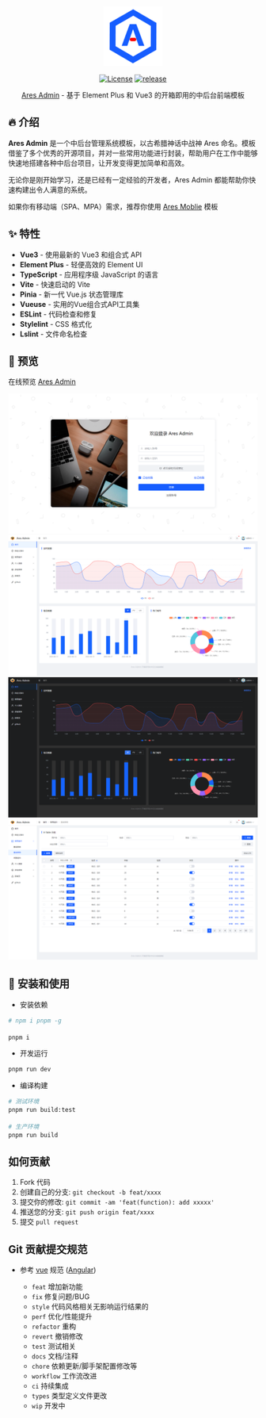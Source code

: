 
<div align="center">

<img src="https://github.com/zhangsanplus/ares-admin/blob/main/screenshot/logo.png?raw=true" height="120" />

[![License](https://img.shields.io/npm/l/package.json.svg?style=flat)](https://github.com/zhangsanplus/ares-admin/blob/main/LICENSE) [![release](https://img.shields.io/github/release/zhangsanplus/ares-admin.svg)](release)

[Ares Admin](https://github.com/zhangsanplus/ares-admin/) - 基于 Element Plus 和 Vue3 的开箱即用的中后台前端模板
</div>

## 🔥 介绍

**Ares Admin** 是一个中后台管理系统模板，以古希腊神话中战神 Ares 命名。模板借鉴了多个优秀的开源项目，并对一些常用功能进行封装，帮助用户在工作中能够快速地搭建各种中后台项目，让开发变得更加简单和高效。

无论你是刚开始学习，还是已经有一定经验的开发者，Ares Admin 都能帮助你快速构建出令人满意的系统。

如果你有移动端（SPA、MPA）需求，推荐你使用 [Ares Moblie](https://github.com/zhangsanplus/ares-mobile) 模板

## ✨ 特性

- **Vue3** - 使用最新的 Vue3 和组合式 API
- **Element Plus** - 轻便高效的 Element UI
- **TypeScript** - 应用程序级 JavaScript 的语言
- **Vite** - 快速启动的 Vite
- **Pinia** - 新一代 Vue.js 状态管理库
- **Vueuse**  -  实用的Vue组合式API工具集
- **ESLint** - 代码检查和修复
- **Stylelint** - CSS 格式化
- **Lslint** - 文件命名检查

## 🍧 预览

在线预览 [Ares Admin](https://zhangsanplus.github.io/)

![login](https://github.com/zhangsanplus/ares-admin/blob/main/screenshot/0.png?raw=true)
![preview1](https://github.com/zhangsanplus/ares-admin/blob/main/screenshot/1.png?raw=true)
![preview2](https://github.com/zhangsanplus/ares-admin/blob/main/screenshot/2.png?raw=true)
![preview3](https://github.com/zhangsanplus/ares-admin/blob/main/screenshot/3.png?raw=true)

## 🌈 安装和使用

- 安装依赖

```bash
# npm i pnpm -g

pnpm i
```

- 开发运行

```bash
pnpm run dev
```

- 编译构建

```bash
# 测试环境
pnpm run build:test

# 生产环境
pnpm run build
```

## 如何贡献

1. Fork 代码
2. 创建自己的分支: `git checkout -b feat/xxxx`
3. 提交你的修改: `git commit -am 'feat(function): add xxxxx'`
4. 推送您的分支: `git push origin feat/xxxx`
5. 提交 `pull request`

## Git 贡献提交规范

- 参考 [vue](https://github.com/vuejs/vue/blob/dev/.github/COMMIT_CONVENTION.md) 规范 ([Angular](https://github.com/conventional-changelog/conventional-changelog/tree/master/packages/conventional-changelog-angular))

  - `feat` 增加新功能
  - `fix` 修复问题/BUG
  - `style` 代码风格相关无影响运行结果的
  - `perf` 优化/性能提升
  - `refactor` 重构
  - `revert` 撤销修改
  - `test` 测试相关
  - `docs` 文档/注释
  - `chore` 依赖更新/脚手架配置修改等
  - `workflow` 工作流改进
  - `ci` 持续集成
  - `types` 类型定义文件更改
  - `wip` 开发中
